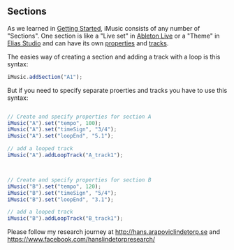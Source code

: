 ## Sections
As we learned in [Getting Started](README.md), iMusic consists of any number of "Sections". One section is like a "Live set" in [Ableton Live](https://www.ableton.com) or a "Theme" in [Elias Studio](https://eliassoftware.com) and can have its own [properties](properties.md) and [tracks](tracks.md).

The easies way of creating a section and adding a track with a loop is this syntax:
```javascript
iMusic.addSection("A1");
```

But if you need to specify separate proerties and tracks you have to use this syntax:
```javascript

// Create and specify properties for section A 
iMusic("A").set("tempo", 100);
iMusic("A").set("timeSign", "3/4");
iMusic("A").set("loopEnd", "5.1");

// add a looped track
iMusic("A").addLoopTrack("A_track1");



// Create and specify properties for section B
iMusic("B").set("tempo", 120);
iMusic("B").set("timeSign", "5/4");
iMusic("B").set("loopEnd", "3.1");

// add a looped track
iMusic("B").addLoopTrack("B_track1");
```


Please follow my research journey at http://hans.arapoviclindetorp.se and https://www.facebook.com/hanslindetorpresearch/
